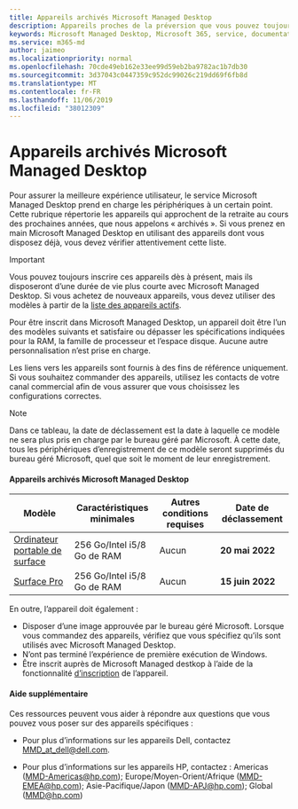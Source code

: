 ```yaml
---
title: Appareils archivés Microsoft Managed Desktop
description: Appareils proches de la préversion que vous pouvez toujours inscrire, mais dont la durée de vie de support est raccourcie
keywords: Microsoft Managed Desktop, Microsoft 365, service, documentation
ms.service: m365-md
author: jaimeo
ms.localizationpriority: normal
ms.openlocfilehash: 70cde49eb162e33ee99d59eb2ba9782ac1b7db30
ms.sourcegitcommit: 3d37043c0447359c952dc99026c219dd69f6fb8d
ms.translationtype: MT
ms.contentlocale: fr-FR
ms.lasthandoff: 11/06/2019
ms.locfileid: "38012309"
---
```

# <a name="microsoft-managed-desktop-archived-devices"></a>Appareils archivés Microsoft Managed Desktop

Pour assurer la meilleure expérience utilisateur, le service Microsoft Managed Desktop prend en charge les périphériques à un certain point. Cette rubrique répertorie les appareils qui approchent de la retraite au cours des prochaines années, que nous appelons « archivés ». Si vous prenez en main Microsoft Managed Desktop en utilisant des appareils dont vous disposez déjà, vous devez vérifier attentivement cette liste.

>[!IMPORTANT]
>Vous pouvez toujours inscrire ces appareils dès à présent, mais ils disposeront d’une durée de vie plus courte avec Microsoft Managed Desktop. Si vous achetez de nouveaux appareils, vous devez utiliser des modèles à partir de la [liste des appareils actifs](./device-list.md).

<!-- Microsoft 365 E5; Device as a Service -->
<!-- Split from device & technologies topic. Destination topic for aka.ms/device-list  -->
Pour être inscrit dans Microsoft Managed Desktop, un appareil doit être l’un des modèles suivants et satisfaire ou dépasser les spécifications indiquées pour la RAM, la famille de processeur et l’espace disque. Aucune autre personnalisation n’est prise en charge.

Les liens vers les appareils sont fournis à des fins de référence uniquement. Si vous souhaitez commander des appareils, utilisez les contacts de votre canal commercial afin de vous assurer que vous choisissez les configurations correctes.

>[!NOTE]
>Dans ce tableau, la date de déclassement est la date à laquelle ce modèle ne sera plus pris en charge par le bureau géré par Microsoft. À cette date, tous les périphériques d’enregistrement de ce modèle seront supprimés du bureau géré Microsoft, quel que soit le moment de leur enregistrement.

#### <a name="microsoft-managed-desktop-archived-devices"></a>Appareils archivés Microsoft Managed Desktop

| Modèle  | Caractéristiques minimales  | Autres conditions requises   | Date de déclassement |
|---------|---------|---------|---------|
|[Ordinateur portable de surface](https://www.microsoft.com/p/surface-laptop-1st-gen-for-business/8w36k32zm453/g4vs?cid=msft_web_collection&CustomerIntent=Consumer&activetab=pivot%3aoverviewtab) | 256 Go/Intel i5/8 Go de RAM | Aucun | **20 mai 2022** |
|[Surface Pro](https://www.microsoft.com/p/surface-pro-5th-gen-for-business/907tds4dgwwv/kkzn?cid=msft_web_collection&CustomerIntent=Consumer) | 256 Go/Intel i5/8 Go de RAM | Aucun | **15 juin 2022** |


En outre, l’appareil doit également :

- Disposer d’une image approuvée par le bureau géré Microsoft. Lorsque vous commandez des appareils, vérifiez que vous spécifiez qu’ils sont utilisés avec Microsoft Managed Desktop.
- N’ont pas terminé l’expérience de première exécution de Windows.
- Être inscrit auprès de Microsoft Managed destkop à l’aide de la fonctionnalité [d’inscription](https://aka.ms/mmddrhelp) de l’appareil.

#### <a name="additional-help"></a>Aide supplémentaire

Ces ressources peuvent vous aider à répondre aux questions que vous pouvez vous poser sur des appareils spécifiques :

- Pour plus d’informations sur les appareils Dell, contactez [MMD_at_dell@dell.com](mailto:MMD_at_dell@dell.com).

- Pour plus d’informations sur les appareils HP, contactez : Americas ([MMD-Americas@hp.com](mailto:mmd-americas@hp.com)); Europe/Moyen-Orient/Afrique ([MMD-EMEA@hp.com](mailto:mmd-emea@hp.com)); Asie-Pacifique/Japon ([MMD-APJ@hp.com](mailto:mmd-apj@hp.com)); Global ([MMD@hp.com](mailto:mmd@hp.com))
